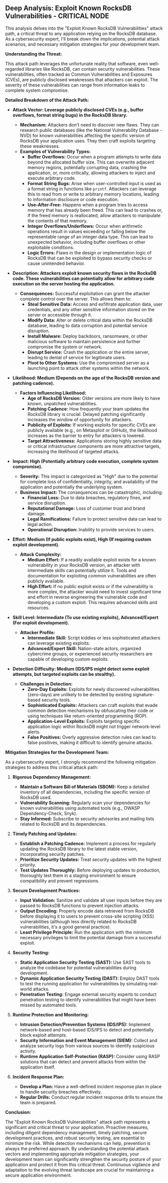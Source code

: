 ## Deep Analysis: Exploit Known RocksDB Vulnerabilities - CRITICAL NODE

This analysis delves into the "Exploit Known RocksDB Vulnerabilities" attack path, a critical threat to any application relying on the RocksDB database. As a cybersecurity expert, I'll break down the implications, potential attack scenarios, and necessary mitigation strategies for your development team.

**Understanding the Threat:**

This attack path leverages the unfortunate reality that software, even well-regarded libraries like RocksDB, can contain security vulnerabilities. These vulnerabilities, often tracked as Common Vulnerabilities and Exposures (CVEs), are publicly disclosed weaknesses that attackers can exploit. The severity of these vulnerabilities can range from information leaks to complete system compromise.

**Detailed Breakdown of the Attack Path:**

* **Attack Vector: Leverage publicly disclosed CVEs (e.g., buffer overflows, format string bugs) in the RocksDB library.**

    * **Mechanism:** Attackers don't need to discover new flaws. They can research public databases (like the National Vulnerability Database - NVD) for known vulnerabilities affecting the specific version of RocksDB your application uses. They then craft exploits targeting these weaknesses.
    * **Examples of Vulnerability Types:**
        * **Buffer Overflows:**  Occur when a program attempts to write data beyond the allocated buffer size. This can overwrite adjacent memory regions, potentially corrupting data, crashing the application, or, more critically, allowing attackers to inject and execute arbitrary code.
        * **Format String Bugs:**  Arise when user-controlled input is used as a format string in functions like `printf`. Attackers can leverage this to read from or write to arbitrary memory locations, leading to information disclosure or code execution.
        * **Use-After-Free:**  Happens when a program tries to access memory that has already been freed. This can lead to crashes or, if the freed memory is reallocated, allow attackers to manipulate the contents of that memory.
        * **Integer Overflows/Underflows:**  Occur when arithmetic operations result in values exceeding or falling below the representable range of an integer data type. This can lead to unexpected behavior, including buffer overflows or other exploitable conditions.
        * **Logic Errors:**  Flaws in the design or implementation logic of RocksDB that can be exploited to bypass security checks or cause unintended behavior.

* **Description: Attackers exploit known security flaws in the RocksDB code. These vulnerabilities can potentially allow for arbitrary code execution on the server hosting the application.**

    * **Consequences:**  Successful exploitation can grant the attacker complete control over the server. This allows them to:
        * **Steal Sensitive Data:** Access and exfiltrate application data, user credentials, and any other sensitive information stored on the server or accessible through it.
        * **Modify Data:**  Alter or delete critical data within the RocksDB database, leading to data corruption and potential service disruption.
        * **Install Malware:**  Deploy backdoors, ransomware, or other malicious software to maintain persistence and further compromise the system or network.
        * **Disrupt Service:**  Crash the application or the entire server, leading to denial of service for legitimate users.
        * **Pivot to Other Systems:**  Use the compromised server as a launching point to attack other systems within the network.

* **Likelihood: Medium (Depends on the age of the RocksDB version and patching cadence).**

    * **Factors Influencing Likelihood:**
        * **Age of RocksDB Version:** Older versions are more likely to have known, unpatched vulnerabilities.
        * **Patching Cadence:**  How frequently your team updates the RocksDB library is crucial. Delayed patching significantly increases the window of opportunity for attackers.
        * **Publicity of Exploits:**  If working exploits for specific CVEs are publicly available (e.g., on Metasploit or GitHub), the likelihood increases as the barrier to entry for attackers is lowered.
        * **Target Attractiveness:**  Applications storing highly sensitive data or critical infrastructure components are more attractive targets, increasing the likelihood of targeted attacks.

* **Impact: High (Potentially arbitrary code execution, complete system compromise).**

    * **Severity:** This impact is categorized as "High" due to the potential for complete loss of confidentiality, integrity, and availability of the application and potentially the underlying system.
    * **Business Impact:**  The consequences can be catastrophic, including:
        * **Financial Loss:** Due to data breaches, regulatory fines, and service disruption.
        * **Reputational Damage:** Loss of customer trust and brand damage.
        * **Legal Ramifications:**  Failure to protect sensitive data can lead to legal action.
        * **Operational Disruption:**  Inability to provide services to users.

* **Effort: Medium (If public exploits exist), High (If requiring custom exploit development).**

    * **Attack Complexity:**
        * **Medium Effort:** If a readily available exploit exists for a known vulnerability in your RocksDB version, an attacker with intermediate skills can potentially utilize it. Tools and documentation for exploiting common vulnerabilities are often publicly available.
        * **High Effort:** If no public exploit exists or if the vulnerability is more complex, the attacker would need to invest significant time and effort in reverse engineering the vulnerable code and developing a custom exploit. This requires advanced skills and resources.

* **Skill Level: Intermediate (To use existing exploits), Advanced/Expert (For exploit development).**

    * **Attacker Profile:**
        * **Intermediate Skill:** Script kiddies or less sophisticated attackers can leverage existing exploits.
        * **Advanced/Expert Skill:** Nation-state actors, organized cybercrime groups, or experienced security researchers are capable of developing custom exploits.

* **Detection Difficulty: Medium (IDS/IPS might detect some exploit attempts, but targeted exploits can be stealthy).**

    * **Challenges in Detection:**
        * **Zero-Day Exploits:** Exploits for newly discovered vulnerabilities (zero-days) are unlikely to be detected by existing signature-based security tools.
        * **Sophisticated Exploits:**  Attackers can craft exploits that evade common detection mechanisms by obfuscating their code or using techniques like return-oriented programming (ROP).
        * **Application-Level Exploits:**  Exploits targeting specific application logic within RocksDB might not trigger network-level alerts.
        * **False Positives:**  Overly aggressive detection rules can lead to false positives, making it difficult to identify genuine attacks.

**Mitigation Strategies for the Development Team:**

As a cybersecurity expert, I strongly recommend the following mitigation strategies to address this critical attack path:

1. **Rigorous Dependency Management:**
    * **Maintain a Software Bill of Materials (SBOM):**  Keep a detailed inventory of all dependencies, including the specific version of RocksDB used.
    * **Vulnerability Scanning:** Regularly scan your dependencies for known vulnerabilities using automated tools (e.g., OWASP Dependency-Check, Snyk).
    * **Stay Informed:** Subscribe to security advisories and mailing lists related to RocksDB and its dependencies.

2. **Timely Patching and Updates:**
    * **Establish a Patching Cadence:** Implement a process for regularly updating the RocksDB library to the latest stable version, incorporating security patches.
    * **Prioritize Security Updates:** Treat security updates with the highest priority.
    * **Test Updates Thoroughly:** Before deploying updates to production, thoroughly test them in a staging environment to ensure compatibility and prevent regressions.

3. **Secure Development Practices:**
    * **Input Validation:**  Sanitize and validate all user inputs before they are passed to RocksDB functions to prevent injection attacks.
    * **Output Encoding:**  Properly encode data retrieved from RocksDB before displaying it to users to prevent cross-site scripting (XSS) vulnerabilities (although less directly related to RocksDB vulnerabilities, it's a good general practice).
    * **Least Privilege Principle:** Run the application with the minimum necessary privileges to limit the potential damage from a successful exploit.

4. **Security Testing:**
    * **Static Application Security Testing (SAST):**  Use SAST tools to analyze the codebase for potential vulnerabilities during development.
    * **Dynamic Application Security Testing (DAST):**  Employ DAST tools to test the running application for vulnerabilities by simulating real-world attacks.
    * **Penetration Testing:**  Engage external security experts to conduct penetration testing to identify vulnerabilities that might have been missed by automated tools.

5. **Runtime Protection and Monitoring:**
    * **Intrusion Detection/Prevention Systems (IDS/IPS):** Implement network-based and host-based IDS/IPS to detect and potentially block exploit attempts.
    * **Security Information and Event Management (SIEM):**  Collect and analyze security logs from various sources to identify suspicious activity.
    * **Runtime Application Self-Protection (RASP):**  Consider using RASP solutions that can detect and prevent attacks from within the application itself.

6. **Incident Response Plan:**
    * **Develop a Plan:**  Have a well-defined incident response plan in place to handle security breaches effectively.
    * **Regular Drills:**  Conduct regular incident response drills to ensure the team is prepared.

**Conclusion:**

The "Exploit Known RocksDB Vulnerabilities" attack path represents a significant and critical threat to your application. Proactive measures, including diligent dependency management, timely patching, secure development practices, and robust security testing, are essential to minimize the risk. While detection mechanisms can help, prevention is always the preferred approach. By understanding the potential attack vectors and implementing appropriate mitigation strategies, your development team can significantly strengthen the security posture of your application and protect it from this critical threat. Continuous vigilance and adaptation to the evolving threat landscape are crucial for maintaining a secure application environment.
